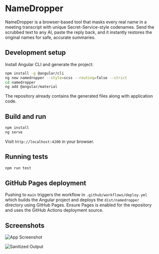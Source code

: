 # NameDropper

NameDropper is a browser-based tool that masks every real name in a meeting transcript with unique Secret-Service-style codenames. Send the scrubbed text to any AI, paste the reply back, and it instantly restores the original names for safe, accurate summaries.

## Development setup

Install Angular CLI and generate the project:

```bash
npm install -g @angular/cli
ng new namedropper --style=scss --routing=false --strict
cd namedropper
ng add @angular/material
```

The repository already contains the generated files along with application code.

## Build and run

```bash
npm install
ng serve
```

Visit `http://localhost:4200` in your browser.

## Running tests

```bash
npm run test
```

## GitHub Pages deployment

Pushing to `main` triggers the workflow in `.github/workflows/deploy.yml` which
builds the Angular project and deploys the `dist/namedropper` directory using
GitHub Pages. Ensure Pages is enabled for the repository and uses the GitHub
Actions deployment source.

## Screenshots

![App Screenshot](docs/screenshot1.gif)

![Sanitized Output](docs/screenshot2.gif)
